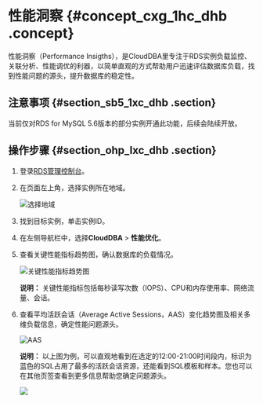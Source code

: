# 性能洞察 {#concept_cxg_1hc_dhb .concept}

性能洞察（Performance Insigths），是CloudDBA里专注于RDS实例负载监控、关联分析、性能调优的利器，以简单直观的方式帮助用户迅速评估数据库负载，找到性能问题的源头，提升数据库的稳定性。

## 注意事项 {#section_sb5_1xc_dhb .section}

当前仅对RDS for MySQL 5.6版本的部分实例开通此功能，后续会陆续开放。

## 操作步骤 {#section_ohp_lxc_dhb .section}

1.  登录[RDS管理控制台](https://rds.console.aliyun.com/)。
2.  在页面左上角，选择实例所在地域。

    ![选择地域](http://static-aliyun-doc.oss-cn-hangzhou.aliyuncs.com/assets/img/7814/155290901836543_zh-CN.png)

3.  找到目标实例，单击实例ID。
4.  在左侧导航栏中，选择**CloudDBA** \> **性能优化**。
5.  查看关键性能指标趋势图，确认数据库的负载情况。

    ![关键性能指标趋势图](http://static-aliyun-doc.oss-cn-hangzhou.aliyuncs.com/assets/img/141107/155290901840955_zh-CN.png)

    **说明：** 关键性能指标包括每秒读写次数（IOPS）、CPU和内存使用率、网络流量、会话。

6.  查看平均活跃会话（Average Active Sessions，AAS）变化趋势图及相关多维负载信息，确定性能问题源头。

    ![AAS](http://static-aliyun-doc.oss-cn-hangzhou.aliyuncs.com/assets/img/141107/155290901840956_zh-CN.png)

    **说明：** 以上图为例，可以直观地看到在选定的12:00-21:00时间段内，标识为蓝色的SQL占用了最多的活跃会话资源，还能看到SQL模板和样本。您也可以在其他页签查看到更多信息帮助您确定问题源头。

    ![](http://static-aliyun-doc.oss-cn-hangzhou.aliyuncs.com/assets/img/141107/155290901840958_zh-CN.png)



